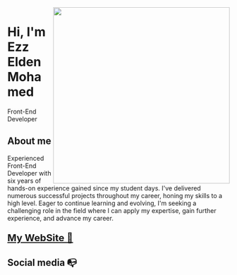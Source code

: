 <img align="right" width="400" height="400" src="https://ezzeldenold.vercel.app/assets/img/githupProfile.png">


# Hi, I'm Ezz Elden Mohamed  

Front-End Developer

## About me 

Experienced Front-End Developer with six years of hands-on experience gained since my student days. I've delivered numerous successful projects throughout my career, honing my skills to a high level. Eager to continue learning and evolving, I'm seeking a challenging role in the field where I can apply my expertise, gain further experience, and advance my career.

<h3><a href="https://ezzelden.vercel.app/" style="font-size:22px;"/> My WebSite 🚀 </a></h3>


## Social media :mailbox_with_no_mail:


